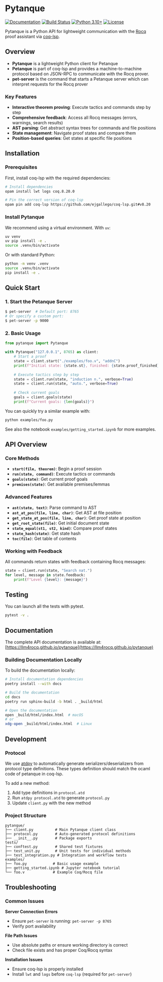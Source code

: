 # Pytanque

[![Documentation](https://img.shields.io/badge/docs-latest-blue.svg)](https://llm4rocq.github.io/pytanque)
[![Build Status](https://github.com/llm4rocq/pytanque/actions/workflows/docs.yml/badge.svg?branch=main)](https://github.com/llm4rocq/pytanque/actions/workflows/docs.yml)
[![Python 3.10+](https://img.shields.io/badge/python-3.10+-blue.svg)](https://www.python.org/downloads/)
[![License](https://img.shields.io/badge/license-Apache%202.0-blue.svg)](https://github.com/llm4rocq/pytanque/blob/main/LICENSE)

Pytanque is a Python API for lightweight communication with the [Rocq](https://rocq-prover.org/) proof assistant via [coq-lsp](https://github.com/ejgallego/coq-lsp).

## Overview

- **Pytanque** is a lightweight Python client for Petanque
- **Petanque** is part of coq-lsp and provides a machine-to-machine protocol based on JSON-RPC to communicate with the Rocq prover.
- **pet-server** is the command that starts a Petanque server which can interpret requests for the Rocq prover 

### Key Features

- **Interactive theorem proving**: Execute tactics and commands step by step
- **Comprehensive feedback**: Access all Rocq messages (errors, warnings, search results)
- **AST parsing**: Get abstract syntax trees for commands and file positions
- **State management**: Navigate proof states and compare them
- **Position-based queries**: Get states at specific file positions

## Installation

### Prerequisites

First, install coq-lsp with the required dependencies:

```bash
# Install dependencies
opam install lwt logs coq.8.20.0

# Pin the correct version of coq-lsp
opam pin add coq-lsp https://github.com/ejgallego/coq-lsp.git#v8.20
```

### Install Pytanque

We recommend using a virtual environment. With `uv`:

```bash
uv venv
uv pip install -e .
source .venv/bin/activate
```

Or with standard Python:

```bash
python -m venv .venv
source .venv/bin/activate
pip install -e .
```

## Quick Start

### 1. Start the Petanque Server

```bash
$ pet-server  # Default port: 8765
# Or specify a custom port:
$ pet-server -p 9000
```

### 2. Basic Usage

```python
from pytanque import Pytanque

with Pytanque("127.0.0.1", 8765) as client:
    # Start a proof
    state = client.start("./examples/foo.v", "addnC")
    print(f"Initial state: {state.st}, finished: {state.proof_finished}")
    
    # Execute tactics step by step
    state = client.run(state, "induction n.", verbose=True)
    state = client.run(state, "auto.", verbose=True)
    
    # Check current goals
    goals = client.goals(state)
    print(f"Current goals: {len(goals)}")
```

You can quickly try a similar example with:

```bash
python examples/foo.py
```

See also the notebook `examples/getting_started.ipynb` for more examples.

## API Overview

### Core Methods

- **`start(file, theorem)`**: Begin a proof session
- **`run(state, command)`**: Execute tactics or commands
- **`goals(state)`**: Get current proof goals
- **`premises(state)`**: Get available premises/lemmas

### Advanced Features

- **`ast(state, text)`**: Parse command to AST
- **`ast_at_pos(file, line, char)`**: Get AST at file position
- **`get_state_at_pos(file, line, char)`**: Get proof state at position
- **`get_root_state(file)`**: Get initial document state
- **`state_equal(st1, st2, kind)`**: Compare proof states
- **`state_hash(state)`**: Get state hash
- **`toc(file)`**: Get table of contents

### Working with Feedback

All commands return states with feedback containing Rocq messages:

```python
state = client.run(state, "Search nat.")
for level, message in state.feedback:
    print(f"Level {level}: {message}")
```

## Testing


You can launch all the tests with pytest.

```bash
pytest -v .
```

## Documentation

The complete API documentation is available at: [https://llm4rocq.github.io/pytanque](https://llm4rocq.github.io/pytanque)

### Building Documentation Locally

To build the documentation locally:

```bash
# Install documentation dependencies
poetry install --with docs

# Build the documentation
cd docs
poetry run sphinx-build -b html . _build/html

# Open the documentation
open _build/html/index.html  # macOS
# or
xdg-open _build/html/index.html  # Linux
```

## Development

### Protocol

We use [atdpy](https://atd.readthedocs.io/en/latest/atdpy.html) to automatically generate serializers/deserializers from protocol type definitions. These types definition should match the ocaml code of petanque in coq-lsp.

To add a new method:

1. Add type definitions in `protocol.atd`
2. Run `atdpy protocol.atd` to generate `protocol.py`
3. Update `client.py` with the new method

### Project Structure

```
pytanque/
├── client.py          # Main Pytanque client class
├── protocol.py        # Auto-generated protocol definitions
├── __init__.py        # Package exports
tests/
├── conftest.py        # Shared test fixtures
├── test_unit.py       # Unit tests for individual methods
├── test_integration.py # Integration and workflow tests
examples/
├── foo.py            # Basic usage example
├── getting_started.ipynb # Jupyter notebook tutorial
└── foo.v             # Example Coq/Rocq file
```

## Troubleshooting

### Common Issues

**Server Connection Errors**
- Ensure `pet-server` is running: `pet-server -p 8765`
- Verify port availability

**File Path Issues**
- Use absolute paths or ensure working directory is correct
- Check file exists and has proper Coq/Rocq syntax

**Installation Issues**
- Ensure coq-lsp is properly installed
- Install `lwt` and `logs` before `coq-lsp` (required for `pet-server`)
